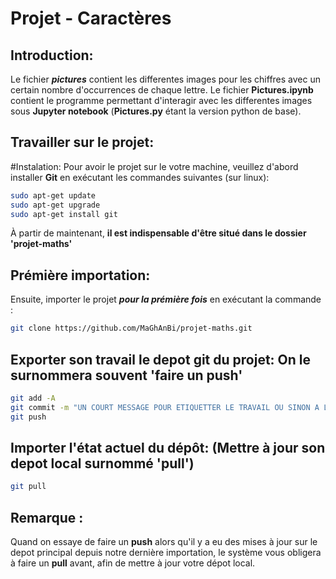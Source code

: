 # Projet - Caractères

## Introduction:
Le fichier ***pictures*** contient les differentes images pour les chiffres avec un certain nombre d'occurrences de chaque lettre. 
Le fichier **Pictures.ipynb** contient le programme permettant d'interagir avec les differentes images sous **Jupyter notebook** (**Pictures.py** étant la version python de base).

## Travailler sur le projet:

#Instalation:
Pour avoir le projet sur le votre machine, veuillez d'abord installer **Git** en exécutant les commandes suivantes (sur linux):
```bash
sudo apt-get update
sudo apt-get upgrade
sudo apt-get install git
```
À partir de maintenant, **il est indispensable d'être situé dans le dossier 'projet-maths'**

## Prémière importation:
Ensuite, importer le projet ***pour la prémière fois*** en exécutant la commande : 
```bash
git clone https://github.com/MaGhAnBi/projet-maths.git
```
## Exporter son travail le depot git du projet: On le surnommera souvent 'faire un push'

```bash
git add -A
git commit -m "UN COURT MESSAGE POUR ETIQUETTER LE TRAVAIL OU SINON A LAISSER VIDE"
git push
```

## Importer l'état actuel du dépôt: (Mettre à jour son depot local surnommé 'pull')

```bash
git pull
```

## Remarque :

Quand on essaye de faire un **push** alors qu'il y a eu des mises à jour sur le depot principal depuis notre dernière importation, le système vous obligera à faire un **pull** avant, afin de mettre à jour votre dépot local. 
